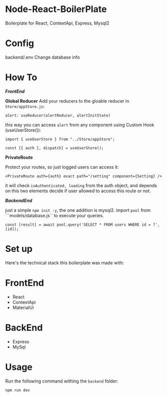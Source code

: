 # Node-React-BoilerPlate

Boilerplate for React, ContextApi, Express, Mysql2

# Config 

backend/.env
Change database info

# How To

***FrontEnd***

**Global Reducer**
Add your reducers to the gloable reducer in ```Store/appStore.js```:

```
alert: useReducer(alertReducer, alertInitState)
```

this way you can access ```alert``` from any component using Custom Hook (useUserStore()):

```
import { useUserStore } from "../Store/appStore";

const [{ auth }, dispatch] = useUserStore();

```

**PrivateRoute**

Protect your routes, so just logged users can access it:

```
<PrivateRoute auth={auth} exact path="/setting" component={Setting} />
```
it will check ```isAuthenticated, loading``` from the auth object, and depends  
on this two elements decide if user allowed to access this route or not.

***BackendEnd***

just a simple ```npm init -y```, the one addition is mysql2.
import ```pool``` from ```models/database.js`` to execute your queries.
```
const [result] = await pool.query('SELECT * FROM users WHERE id = ?', [id]);
```

# Set up

Here's the technical stack this boilerplate was made with:

# FrontEnd

- React
- ContextApi
- MaterialUi

# BackEnd

- Express
- MySql

# Usage

Run the following command withing the `backend` folder:

```
npm run dev
```
